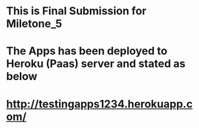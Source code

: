 # This is Final Submission for Miletone_5
# The Apps has been deployed to Heroku (Paas) server and stated as below 
# http://testingapps1234.herokuapp.com/
